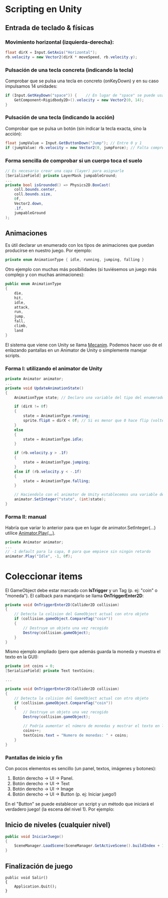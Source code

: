 # Scripting en Unity

## Entrada de teclado & físicas

### Movimiento horizontal (izquierda-derecha):
```c#
float dirX = Input.GetAxis("Horizontal");
rb.velocity = new Vector2(dirX * moveSpeed, rb.velocity.y);
```

### Pulsación de una tecla concreta (indicando la tecla)
Comprobar que se pulsa una tecla en concreto (onKeyDown) y en su caso impulsamos 14 unidades:
```c#
if (Input.GetKeyDown("space")) {    // En lugar de "space" se puede usar KeyCode.Space
    GetComponent<Rigidbody2D>().velocity = new Vector2(0, 14);
}
```

### Pulsación de una tecla (indicando la acción)
Comprobar que se pulsa un botón (sin indicar la tecla exacta, sino la acción):
```c#
float jumpValue = Input.GetButtonDown("Jump"); // Entre 0 y 1
if (jumpValue) rb.velocity = new Vector2(0, jumpForce); // Falta comprobar que toca suelo
```

### Forma sencilla de comprobar si un cuerpo toca el suelo
```c#
// Es necesario crear una capa (layer) para asignarle
[SerializeField] private LayerMask jumpableGround;
...
private bool isGrounded() => Physics2D.BoxCast(
    coll.bounds.center,
    coll.bounds.size,
    0f,
    Vector2.down,
    .1f,
    jumpableGround
);
```

## Animaciones
Es útil declarar un enumerado con los tipos de animaciones que puedan producirse en nuestro juego. Por ejemplo:
```c#
private enum AnimationType { idle, running, jumping, falling }
```

Otro ejemplo con muchas más posibilidades (si tuviésemos un juego más complejo y con muchas animaciones):
```c#
public enum AnimationType
{
    die,
    hit,
    idle,
    attack,
    run,
    jump,
    fall,
    climb,
    land
}
```

El sistema que viene con Unity se llama [Mecanim](https://docs.unity3d.com/Manual/AnimationOverview.html). Podemos hacer uso de el enlazando pantallas en un Animator de Unity o simplemente manejar scripts.

### Forma I: utilizando el animator de Unity
```c#
private Animator animator;
...
private void UpdateAnimationState()
{
    AnimationType state; // Declaro una variable del tipo del enumerado anterior (del sencillo)

    if (dirX != 0f)
    {
        state = AnimationType.running;
        sprite.flipX = dirX < 0f; // Si es menor que 0 hace flip (voltea el sprite)
    }
    else
    {
        state = AnimationType.idle;
    }

    if (rb.velocity.y > .1f)
    {
        state = AnimationType.jumping;
    }
    else if (rb.velocity.y < -.1f)
    {
        state = AnimationType.falling;
    }

    // Haciendolo con el animator de Unity establecemos una variable del animator
    animator.SetInteger("state", (int)state); 
}

```

### Forma II: manual
Habría que variar lo anterior para que en lugar de animator.SetInteger(...) utilice [Animator.Play(...)](https://docs.unity3d.com/ScriptReference/Animator.Play.html).
```c#
private Animator animator;
...
// -1 default para la capa, 0 para que empiece sin ningún retardo
animator.Play("Idle", -1, 0f);
```


# Coleccionar items
El GameObject debe estar marcado con **IsTrigger** y un Tag (p. ej: "coin" o "moneda"). El callback para manejarlo se llama **OnTriggerEnter2D**:
```c#
private void OnTriggerEnter2D(Collider2D collision)
{
    // Detecta la colision del GameObject actual con otro objeto
    if (collision.gameObject.CompareTag("coin"))
    {
        // Destruye un objeto una vez recogido
        Destroy(collision.gameObject);
    }
}
```

Mismo ejemplo ampliado (pero que además guarda la moneda y muestra el texto en la GUI):
```c#
private int coins = 0;
[SerializeField] private Text textCoins;

...

private void OnTriggerEnter2D(Collider2D collision)
{
    // Detecta la colision del GameObject actual con otro objeto
    if (collision.gameObject.CompareTag("coin"))
    {
        // Destruye un objeto una vez recogido
        Destroy(collision.gameObject);

        // Podría aumentar el número de monedas y mostrar el texto en la pantalla
        coins++;
        textCoins.text = "Numero de monedas: " + coins;
    }
}
```

### Pantallas de inicio y fin
Con pocos elementos es sencillo (un panel, textos, imágenes y botones):
1. Botón derecho -> UI -> Panel.
2. Botón derecho -> UI -> Text
3. Botón derecho -> UI -> Image
4. Botón derecho -> UI -> Button (p. ej: Iniciar juego!)

En el "Button" se puede establecer un script y un método que iniciará el verdadero juego! (la escena del nivel 1). Por ejemplo:

## Inicio de niveles (cualquier nivel)

```c#
public void IniciarJuego() 
{
    SceneManager.LoadScene(SceneManager.GetActiveScene().buildIndex + 1);
}
```

## Finalización de juego
```
public void Salir()
{
    Application.Quit();
}
```